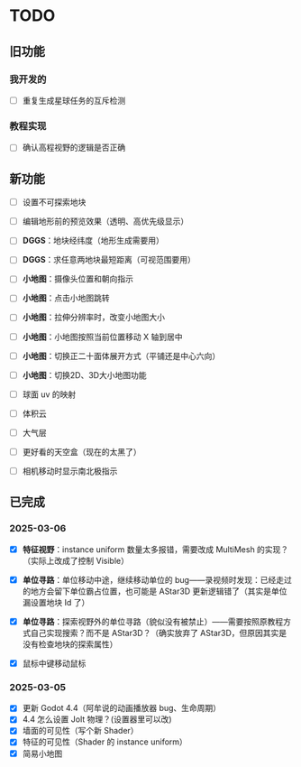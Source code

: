 # TODO

## 旧功能

### 我开发的

- [ ] 重复生成星球任务的互斥检测

### 教程实现

- [ ] 确认高程视野的逻辑是否正确

## 新功能

- [ ] 设置不可探索地块
- [ ] 编辑地形前的预览效果（透明、高优先级显示）



- [ ] **DGGS**：地块经纬度（地形生成需要用）
- [ ] **DGGS**：求任意两地块最短距离（可视范围要用）



- [ ] **小地图**：摄像头位置和朝向指示
- [ ] **小地图**：点击小地图跳转
- [ ] **小地图**：拉伸分辨率时，改变小地图大小
- [ ] **小地图**：小地图按照当前位置移动 X 轴到居中
- [ ] **小地图**：切换正二十面体展开方式（平铺还是中心六向）
- [ ] **小地图**：切换2D、3D大小地图功能



- [ ] 球面 uv 的映射
- [ ] 体积云
- [ ] 大气层
- [ ] 更好看的天空盒（现在的太黑了）
- [ ] 相机移动时显示南北极指示

## 已完成

### 2025-03-06

- [x] **特征视野**：instance uniform 数量太多报错，需要改成 MultiMesh 的实现？（实际上改成了控制 Visible）

- [x] **单位寻路**：单位移动中途，继续移动单位的 bug——录视频时发现：已经走过的地方会留下单位霸占位置，也可能是 AStar3D 更新逻辑错了（其实是单位漏设置地块 Id 了）
- [x] **单位寻路**：探索视野外的单位寻路（貌似没有被禁止）——需要按照原教程方式自己实现搜索？而不是 AStar3D？（确实放弃了 AStar3D，但原因其实是没有检查地块的探索属性）
- [x] 鼠标中键移动鼠标

### 2025-03-05

- [x] 更新 Godot 4.4（阿牟说的动画播放器 bug、生命周期）
- [x] 4.4 怎么设置 Jolt 物理？(设置器里可以改) 
- [x] 墙面的可见性（写个新 Shader）
- [x] 特征的可见性（Shader 的 instance uniform）
- [x] 简易小地图
